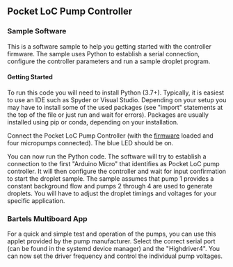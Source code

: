 ## Pocket LoC Pump Controller

### Sample Software
This is a software sample to help you getting started with the controller firmware. The sample uses Python to establish a serial connection, configure the controller parameters and run a sample droplet program.

#### Getting Started
To run this code you will need to install Python (3.7+). Typically, it is easiest to use an IDE such as Spyder or Visual Studio. Depending on your setup you may have to install some of the used packages (see "import" statements at the top of the file or just run and wait for errors). Packages are usually installed using pip or conda, depending on your installation.

Connect the Pocket LoC Pump Controller (with the [firmware](https://github.com/Pocket-LoC/Pump-Controller/tree/main/Firmware) loaded and four micropumps connected). The blue LED should be on.

You can now run the Python code. The software will try to establish a connection to the first "Arduino Micro" that identifies as Pocket LoC pump controller. It will then configure the controller and wait for input confirmation to start the droplet sample. The sample assumes that pump 1 provides a constant background flow and pumps 2 through 4 are used to generate droplets. You will have to adjust the droplet timings and voltages for your specific application.

### Bartels Multiboard App
For a quick and simple test and operation of the pumps, you can use this applet provided by the pump manufacturer. Select the correct serial port (can be found in the systemd device manager) and the "Highdriver4". You can now set the driver frequency and control the individual pump voltages.
